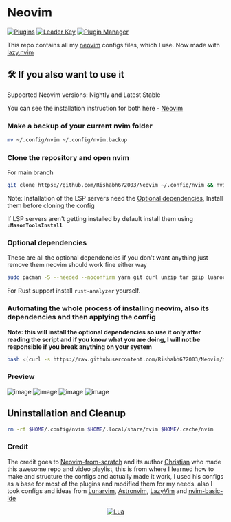 # Neovim

[![Plugins](https://dotfyle.com/Rishabh672003/neovim/badges/plugins?style=for-the-badge)](https://dotfyle.com/Rishabh672003/neovim)
[![Leader Key](https://dotfyle.com/Rishabh672003/neovim/badges/leaderkey?style=for-the-badge)](https://dotfyle.com/Rishabh672003/neovim)
[![Plugin Manager](https://dotfyle.com/Rishabh672003/neovim/badges/plugin-manager?style=for-the-badge)](https://dotfyle.com/Rishabh672003/neovim)

This repo contains all my [neovim](https://github.com/neovim/neovim) configs files, which I use. Now made with [lazy.nvim](https://github.com/folke/lazy.nvim)

## 🛠️ If you also want to use it

Supported Neovim versions: Nightly and Latest Stable

You can see the installation instruction for both here - [Neovim](https://github.com/neovim/neovim/wiki/Installing-Neovim)

### Make a backup of your current nvim folder

```bash
mv ~/.config/nvim ~/.config/nvim.backup
```

### Clone the repository and open nvim

For main branch

```bash
git clone https://github.com/Rishabh672003/Neovim ~/.config/nvim && nvim
```

Note: Installation of the LSP servers need the [Optional dependencies](#Optional-dependencies), Install them before cloning the config

If LSP servers aren't getting installed by default install them using **`:MasonToolsInstall`**

### Optional dependencies

These are all the optional dependencies if you don't want anything just remove them neovim should work fine either way

```bash
sudo pacman -S --needed --noconfirm yarn git curl unzip tar gzip luarocks npm python-pip go
```

For Rust support install `rust-analyzer` yourself.

### Automating the whole process of installing neovim, also its dependencies and then applying the config

**Note: this will install the optional dependencies so use it only after reading the script and if you know what you are doing, I will not be responsible if you break anything on your system**

```bash
bash <(curl -s https://raw.githubusercontent.com/Rishabh672003/Neovim/main/install.sh)
```

### Preview

![image](https://github.com/Rishabh672003/Neovim/assets/53911515/20c2dde6-c369-4bea-be24-eaf9ff359581)
![image](https://github.com/Rishabh672003/Neovim/assets/53911515/be32d082-6ade-4166-a63b-032749cef49d)
![image](https://github.com/Rishabh672003/Neovim/assets/53911515/2003cd47-61b3-4244-a2c0-5866c5159673)
![image](https://github.com/Rishabh672003/Neovim/assets/53911515/80b9cde3-af3e-477d-bb30-53358c7e5959)

## Uninstallation and Cleanup

```bash
rm -rf $HOME/.config/nvim $HOME/.local/share/nvim $HOME/.cache/nvim
```

### Credit

The credit goes to [Neovim-from-scratch](https://github.com/LunarVim/Neovim-from-scratch) and its author [Christian](https://github.com/ChristianChiarulli) who made this awesome repo and video playlist, this is from where I learned how to make and structure the configs and actually made it work, I used his configs as a base for most of the plugins and modified them for my needs.
also I took configs and ideas from [Lunarvim](https://github.com/LunarVim/LunarVim), [Astronvim](https://github.com/AstroNvim/AstroNvim), [LazyVim](https://github.com/LazyVim/LazyVim) and [nvim-basic-ide](https://github.com/lunarvim/nvim-basic-ide)

<div align="center" id="madewithlua">

[![Lua](https://img.shields.io/badge/Made%20with%20Lua-blue.svg?style=for-the-badge&logo=lua)](#madewithlua)

</div>
